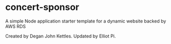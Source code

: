 # concert-sponsor
A simple Node application starter template for a dynamic website backed by AWS RDS

Created by Degan John Kettles.
Updated by Elliot Pi.
